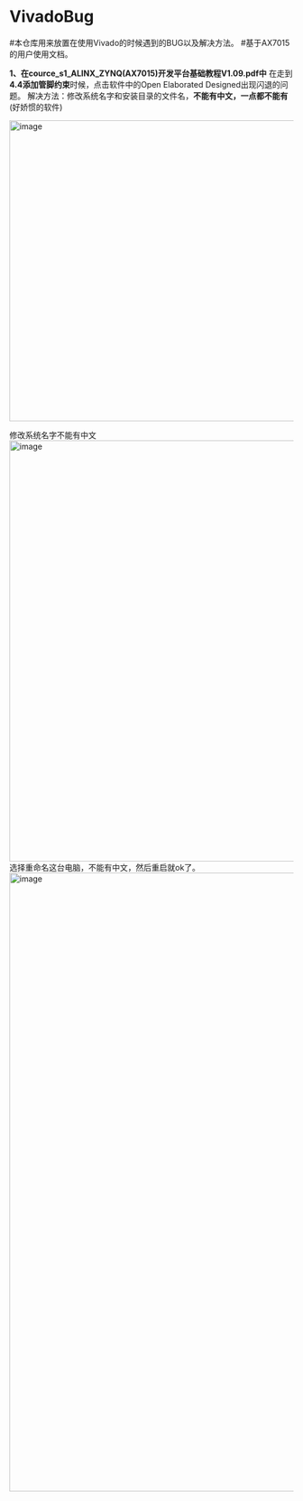 # VivadoBug
#本仓库用来放置在使用Vivado的时候遇到的BUG以及解决方法。
#基于AX7015的用户使用文档。

**1、在cource_s1_ALINX_ZYNQ(AX7015)开发平台基础教程V1.09.pdf中**
在走到**4.4添加管脚约束**时候，点击软件中的Open Elaborated Designed出现闪退的问题。
解决方法：修改系统名字和安装目录的文件名，**不能有中文，一点都不能有**(好娇惯的软件)

<img width="533" alt="image" src="https://github.com/dengjiahao12/VivadoBug/assets/144973506/17110a3e-5263-4f3a-9aba-75c28f9d084a">

修改系统名字不能有中文
<img width="746" alt="image" src="https://github.com/dengjiahao12/VivadoBug/assets/144973506/47f949ff-8cc3-4882-bcb3-1b13207288ad">
选择重命名这台电脑，不能有中文，然后重启就ok了。
<img width="1096" alt="image" src="https://github.com/dengjiahao12/VivadoBug/assets/144973506/e188e8d7-e2e4-42c7-9b9b-33d39ef801f0">
